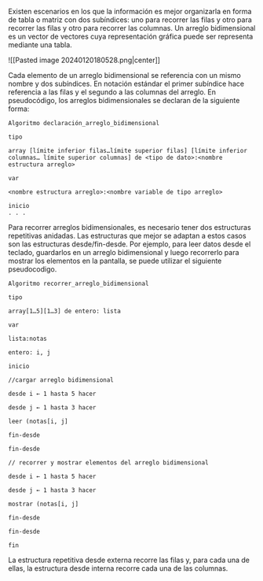 Existen escenarios en los que la información es mejor organizarla en forma de tabla o matriz con dos subíndices: uno para recorrer las filas y otro para recorrer las filas y otro para recorrer las columnas. Un arreglo bidimensional es un vector de vectores cuya representación gráfica puede ser representa mediante una tabla.

![[Pasted image 20240120180528.png|center]]

Cada elemento de un arreglo bidimensional se referencia con un mismo nombre y dos subíndices. En notación estándar el primer subíndice hace referencia a las filas y el segundo a las columnas del arreglo. En pseudocódigo, los arreglos bidimensionales se declaran de la siguiente forma:

```
Algoritmo declaración_arreglo_bidimensional

tipo

array [límite inferior filas…límite superior filas] [límite inferior columnas… límite superior columnas] de <tipo de dato>:<nombre estructura arreglo>

var

<nombre estructura arreglo>:<nombre variable de tipo arreglo>

inicio
. . .
```

Para recorrer arreglos bidimensionales, es necesario tener dos estructuras repetitivas anidadas. Las estructuras que mejor se adaptan a estos casos son las estructuras desde/fin-desde. Por ejemplo, para leer datos desde el teclado, guardarlos en un arreglo bidimensional y luego recorrerlo para mostrar los elementos en la pantalla, se puede utilizar el siguiente pseudocodigo.

```
Algoritmo recorrer_arreglo_bidimensional

tipo 

array[1…5][1…3] de entero: lista

var

lista:notas

entero: i, j

inicio

//cargar arreglo bidimensional

desde i ← 1 hasta 5 hacer

desde j ← 1 hasta 3 hacer

leer (notas[i, j]

fin-desde

fin-desde

// recorrer y mostrar elementos del arreglo bidimensional 

desde i ← 1 hasta 5 hacer

desde j ← 1 hasta 3 hacer

mostrar (notas[i, j]

fin-desde

fin-desde

fin
```

La estructura repetitiva desde externa recorre las filas y, para cada una de ellas, la estructura desde interna recorre cada una de las columnas.